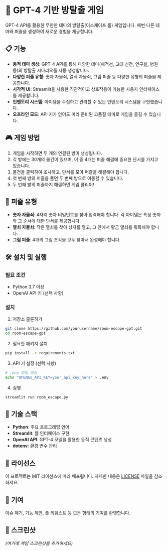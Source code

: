 # 🚪 GPT-4 기반 방탈출 게임

GPT-4 API를 활용한 무한한 테마의 방탈출(이스케이프 룸) 게임입니다. 매번 다른 테마와 퍼즐을 생성하여 새로운 경험을 제공합니다.

## 📋 기능

- **동적 테마 생성**: GPT-4 API를 통해 다양한 테마(해적선, 고대 신전, 연구실, 병원 등)의 방탈출 시나리오를 자동 생성합니다.
- **다양한 퍼즐 유형**: 숫자 자물쇠, 열쇠 자물쇠, 그림 퍼즐 등 다양한 유형의 퍼즐을 제공합니다.
- **시각적 UI**: Streamlit을 사용한 직관적이고 상호작용이 가능한 사용자 인터페이스를 제공합니다.
- **인벤토리 시스템**: 아이템을 수집하고 관리할 수 있는 인벤토리 시스템을 구현했습니다.
- **오프라인 모드**: API 키가 없어도 미리 준비된 고품질 테마로 게임을 즐길 수 있습니다.

## 🎮 게임 방법

1. 게임을 시작하면 두 개의 연결된 방이 생성됩니다.
2. 각 방에는 30개의 물건이 있으며, 이 중 4개는 퍼즐 해결에 중요한 단서를 가지고 있습니다.
3. 물건을 클릭하여 조사하고, 단서를 모아 퍼즐을 해결해야 합니다.
4. 첫 번째 방의 퍼즐을 풀면 두 번째 방으로 이동할 수 있습니다.
5. 두 번째 방의 퍼즐까지 해결하면 게임 클리어!

## 🧩 퍼즐 유형

- **숫자 자물쇠**: 4자리 숫자 비밀번호를 찾아 입력해야 합니다. 각 아이템은 특정 숫자와 그 순서에 대한 단서를 제공합니다.
- **열쇠 자물쇠**: 작은 열쇠를 찾아 상자를 열고, 그 안에서 황금 열쇠를 획득해야 합니다.
- **그림 퍼즐**: 4개의 그림 조각을 모두 찾아서 완성해야 합니다.

## 🛠️ 설치 및 실행

### 필요 조건
- Python 3.7 이상
- OpenAI API 키 (선택 사항)

### 설치

1. 저장소 클론하기
```bash
git clone https://github.com/yourusername/room-escape-gpt.git
cd room-escape-gpt
```

2. 필요한 패키지 설치
```bash
pip install -r requirements.txt
```

3. API 키 설정 (선택 사항)
```bash
# .env 파일 생성
echo "OPENAI_API_KEY=your_api_key_here" > .env
```

4. 실행
```bash
streamlit run room_escape.py
```

## 🔧 기술 스택

- **Python**: 주요 프로그래밍 언어
- **Streamlit**: 웹 인터페이스 구현
- **OpenAI API**: GPT-4 모델을 활용한 동적 콘텐츠 생성
- **dotenv**: 환경 변수 관리

## 📝 라이선스

이 프로젝트는 MIT 라이선스에 따라 배포됩니다. 자세한 내용은 [LICENSE](LICENSE) 파일을 참조하세요.

## 🤝 기여

이슈 제기, 기능 제안, 풀 리퀘스트 등 모든 형태의 기여를 환영합니다.

## 📸 스크린샷

_(여기에 게임 스크린샷을 추가하세요)_
